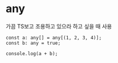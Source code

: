 # any

가끔 TS보고 조용하고 있으라 하고 싶을 때 사용

```tsx
const a: any[] = any[(1, 2, 3, 4)];
const b: any = true;

console.log(a + b);
```
